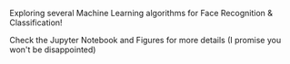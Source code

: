 Exploring several Machine Learning algorithms for Face Recognition & Classification!

Check the Jupyter Notebook and Figures for more details (I promise you won't be disappointed)
